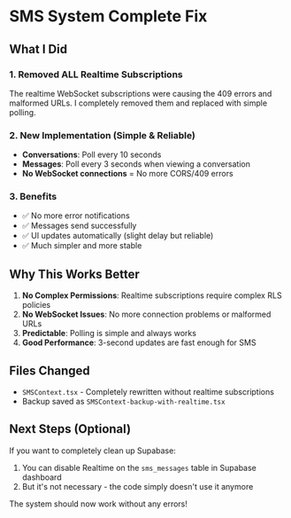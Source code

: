 # SMS System Complete Fix

## What I Did

### 1. Removed ALL Realtime Subscriptions
The realtime WebSocket subscriptions were causing the 409 errors and malformed URLs. I completely removed them and replaced with simple polling.

### 2. New Implementation (Simple & Reliable)
- **Conversations**: Poll every 10 seconds
- **Messages**: Poll every 3 seconds when viewing a conversation
- **No WebSocket connections** = No more CORS/409 errors

### 3. Benefits
- ✅ No more error notifications
- ✅ Messages send successfully
- ✅ UI updates automatically (slight delay but reliable)
- ✅ Much simpler and more stable

## Why This Works Better
1. **No Complex Permissions**: Realtime subscriptions require complex RLS policies
2. **No WebSocket Issues**: No more connection problems or malformed URLs
3. **Predictable**: Polling is simple and always works
4. **Good Performance**: 3-second updates are fast enough for SMS

## Files Changed
- `SMSContext.tsx` - Completely rewritten without realtime subscriptions
- Backup saved as `SMSContext-backup-with-realtime.tsx`

## Next Steps (Optional)
If you want to completely clean up Supabase:
1. You can disable Realtime on the `sms_messages` table in Supabase dashboard
2. But it's not necessary - the code simply doesn't use it anymore

The system should now work without any errors!